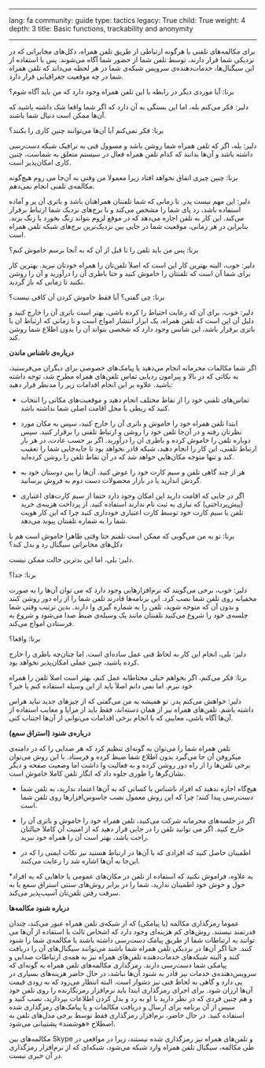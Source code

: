 

---

lang: fa
community: guide
type: tactics
legacy: True
child: True
weight: 4
depth: 3
title: Basic functions, trackability and anonymity

---

برای مکالمه‌های تلفنی یا هرگونه ارتباطی از طریق تلفن همراه، دکل‌های مخابراتی که در نزدیکی شما قرار دارند، توسط تلفن شما از حضور شما آگاه می‌شوند. پس با استفاده از این سیگنال‌ها، خدمات‌دهنده‌ی سرویس شبکه‌ی شما در هر لحظه می‌داند که تلفن همراه شما در چه موقعیت جغرافیایی قرار دارد.

<div class="background" markdown=1>
برنا: آیا موردی دیگر در رابطه با این تلفن همراه وجود دارد که من باید آگاه شوم؟

دلیر: فکر می‌کنم بله، اما این بستگی به آن دارد که اگر شما واقعا شک داشته باشید که آن‌ها ممکن است دنبال شما باشند.

برنا: فکر نمی‌کنم آیا آن‌ها می‌توانند چنین کاری را بکنند؟

دلیر: بله، اگر که تلفن همراه شما روشن باشد و مسوول فنی به ترافیک شبکه دست‌رسی داشته باشد و آن‌ها بدانند که کدام تلفن همراه فعال در سیستم متعلق به شماست، چنین کاری امکان‌پذیر است.

برنا: چنین چیزی اتفاق نخواهد افتاد زیرا معمولا من وقتی به آن‌جا می روم هیچ‌گونه مکالمه‌ی تلفنی انجام نمی‌دهم.

دلیر: این مهم نیست پدر. تا زمانی که شما تلفنتان همراهتان باشد و باتری آن پر و آماده استفاده باشد، رد پای شما را مشخص می‌کند و با برج‌های نزدیک شما ارتباط برقرار می‌کند. این کار به تلفن اجازه می‌دهد که در موقع لزوم بتواند زنگ بخورد یا زنگ بزند. بنابراین در هر زمانی، موقعیت شما در جایی بین نزدیک‌ترین برج‌های شبکه تلفن همراه است.

برنا: پس من باید تلفن را تا قبل از آن که به آنجا برسم خاموش کنم؟

دلیر: خوب، البته بهترین کار این است که اصلآ تلفن‌تان را همراه خودتان نبرید. بهترین کار برای شما آن است که تلفنتان را خاموش کنید و حتا باطری آن را درآورید و آن را روشن نکنید تا زمانی که باز گردید.

برنا: چی گفتی؟ آیا فقط خاموش کردن آن کافی نیست؟

دلیر: خوب، برای آن که رعایت احتیاط را کرده باشی، بهتر است باتری آن را خارج کنید و دلیل آن این است که تلفن همراه، یک ابزار انتشار امواج است و تا زمانی که ارتباط ان با باتری برقرار باشد، این شانس وجود دارد که شخصی بتواند آن را بدون اطلاع شما روشن کند.
</div>

**درباره‌ی ناشناس ماندن**
 
اگر شما مکالمات محرمانه انجام می‌دهید یا پیامک‌های خصوصی برای دیگران می‌فرستید، به نکاتی که در بالا و پیرامون ردیابی تماس تلفن‌های همراه مطرح شد، توجه داشته باشید. علاوه بر این انجام اقدامات زیر را مدنظر قرار دهید:

* تماس‌های تلفنی خود را از نقاط مختلف انجام دهید و موقعیت‌های مکانی را انتخاب کنید که ربطی با محل اقامت اصلی شما نداشته باشد.

* ابتدا تلفن همراه خود را خاموش و باتری آن را خارج کنید، سپس به مکان مورد نظرتان رفته و در آن‌جا تلفن خود را روشن و ارتباط تلفنی را برقرار کنید. سپس دوباره تلفن را خاموش کرده و باطری ان را درآورید. اگر بر حسب عادت، در هر بار ارتباط تلفنی، این کار را انجام دهید، شبکه قادر نخواهد بود تا جابه‌جایی شما را تعقیب کند و تنها متوجه مکان‌هایی خواهد شد که در آن نقاط تلفن را روشن کرده‌اید. 

* هر از چند گاهی تلفن و سیم کارت خود را عوض کنید. آن‌ها را بین دوستان خود به گردش اندازید یا در بازار محصولات دست دوم به فروش برسانید.

* اگر در جایی که اقامت دارید این امکان وجود دارد حتما از سیم کارت‌های اعتباری (پیش‌پرداختی) که نیازی به ثبت نام ندارند استفاده کنید. از پرداخت هزینه‌ی خرید تلفن یا سیم کارت خود توسط کارت اعتباری خودداری کنید چرا که این کار هویت شما را به شماره تلفنتان پیوند می‌دهد.

<div class="background" markdown=1>
برنا: تو به من می‌گویی که ممکن است تلفنم حتا وقتی ظاهرا خاموش است هم با دکل‌های مخابراتی سیگنال رد و بدل کند؟

دلیر: بلی، اما این بدترین حالت ممکن نیست.

برنا: جدا؟

دلیر: خوب، برخی می‌گویند که نرم‌افزارهایی وجود دارد که می توان آن‌ها را به صورت مخفیانه روی تلفن شما نصب کرد. این برنامه‌ها قادرند تلفن شما را از راه دور روشن کنند و بدون آن که متوجه شوید، تلفن را به شماره گیری وا دارند. بدین ترتیب وقتی شما جلسه‌ی خود را شروع می‌کنید تلفنتان مانند یک وسیله‌ی ضبط صدا می‌شود و شروع به فرستادن امواج می‌کند.

برنا: واقعا؟

دلیر: بلی، انجام این کار به لحاظ فنی عمل ساده‌ای است. اما چنان‌چه باطری را خارج کرده باشید، چنین عملی امکان‌پذیر نخواهد بود.

برنا: فکر می‌کنم، اگر بخواهم خیلی محتاطانه عمل کنم، بهتر است اصلآ تلفن را همراه خود نبرم. اما نمی دانم اصلآ باید از این وسیله استفاده کنم یا خیر؟

دلیر: خواهش می‌کنم پدر. تو همیشه به من می‌گفتی که از چیزهای جدید نباید هراس داشته باشم. تلفن‌های همراه نیز از همان دسته‌اند، فقط باید از مزایا و معایب استفاده از آن‌ها آگاه باشی، معایبی که با انجام برخی اقدامات می‌توانی از آن‌ها اجتناب کنی.
</div>


**درباره‌ی شنود (استراق سمع)**

تلفن همراه شما را می‌توان به گونه‌ای تنظیم کرد که هر صدایی را که در دامنه‌ی میکروفن آن جا می‌گیرد بدون اطلاع شما ضبط کرده و فرستاد. با این روش می‌توان برخی تلفن‌ها را از راه دور روشن کرده و به فعالیت وا داشت اما وضعیت صفحه و دیگر نشان‌گرها را طوری جلوه داد که انگار تلفن کاملا خاموش است.

* هیچ‌گاه اجازه ندهید که افراد ناشناس یا کسانی که به آن‌ها اعتماد ندارید، به تلفن شما دست‌رسی پیدا کنند؛ چرا که این روش معمول نصب جاسوس‌افزارها روی تلفن شما است.

* اگر در جلسه‌های محرمانه شرکت می‌کنید، تلفن همراه خود را خاموش و باتری آن را خارج کنید. اگر می توانید تلفن را در جایی قرار دهید که از امنیت آن کاملآ خیالتان راحت باشد، بهتر است آن را همراه خود نبرید.

* اطمینان حاصل کنید که افرادی که با آن‌ها در ارتباط هستید نیز نکات ایمنی را که در این‌جا به آن‌ها اشاره شد را رعایت می‌کنند.

*به علاوه، فراموش نکنید که استفاده از تلفن در مکان‌های عمومی یا جاهایی که به افراد حول و حوش خود اطمینان ندارید، شما را در برابر روش‌های سنتی استراق سمع یا به سرقت رفتن تلفن‌تان آسیب‌پذیر می‌کند.


**درباره شنود مکالمه‌ها**

عموما رمزگذاری مکالمه (یا پیامکی) که از شبکه‌ی تلفن همراه عبور می‌کند، چندان قدرتمند نیستند. روش‌های کم هزینه‌ای وجود دارد که اشخاص ثالث با استفاده از آن‌ها می توانند به ارتباطات شما از طریق پیامک دست‌رسی داشته باشند یا مکالمه‌ی شما را شنود کنند. حتا اگر آن‌ها در نزدیکی تلفن همراه شما باشند می‌توانند سیگنال‌های آن را دریافت کنند و البته شبکه‌های خدمات‌دهنده تلفن‌های همراه نیز به همه‌ی ارتباطات صدایی و پیامکی شما دست‌رسی دارند. رمزگذاری مکالمه‌های تلفن همراه به گونه‌ای که سرویس‌دهنده‌ی خدمات نیز قادر به شنود آن‌ها نباشد، در حال حاضر هزینه‌های بسیاری در پی دارد و گاهی به لحاظ فنی نیز دشوار است. البته انتظار می‌رود که به زودی قیمت آن‌ها ارزان شود. برای اجرای رمزگذاری ابتدا باید نرم‌افزار رمزنگارنده را روی تلفن خود و هم چنین فردی که در نظر دارید با او به رد و بدل کردن اطلاعات بپردازید، نصب کنید و سپس از آن برنامه برای ارسال و دریافت مکالمات و یا پیامک‌های رمزگذاری شده استفاده کنید. در حال حاضر، نرم‌افزار رمزگذاری فقط توسط برخی مدل‌های تلفن به اصطلاح «هوشمند» پشتیبانی می‌شود.

مکالمه‌های بین Skype و تلفن‌های همراه نیز رمزگذاری شده نیستند، زیرا در مواقعی در طی مکالمه، سیگنال تلفن همراه وارد شبکه می‌شود، شبکه‌ای که از نرم‌افزار رمزگذاری در آن خبری نیست.

